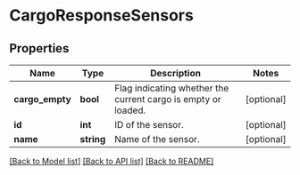 # CargoResponseSensors

## Properties
Name | Type | Description | Notes
------------ | ------------- | ------------- | -------------
**cargo_empty** | **bool** | Flag indicating whether the current cargo is empty or loaded. | [optional] 
**id** | **int** | ID of the sensor. | [optional] 
**name** | **string** | Name of the sensor. | [optional] 

[[Back to Model list]](../README.md#documentation-for-models) [[Back to API list]](../README.md#documentation-for-api-endpoints) [[Back to README]](../README.md)


